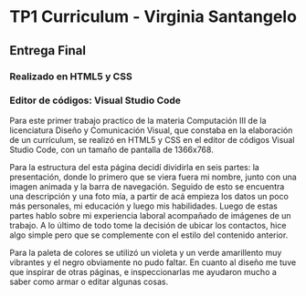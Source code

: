 # TP1 Curriculum - Virginia Santangelo 
## Entrega Final
### Realizado en HTML5 y CSS
### Editor de códigos: Visual Studio Code

Para este primer trabajo practico de la materia Computación III de la licenciatura Diseño y  Comunicación Visual, que constaba en la elaboración de un currículum, se realizó en HTML5 y CSS en el editor de códigos Visual Studio Code, con un tamaño de pantalla de 1366x768. 

Para la estructura del esta página decidí dividirla en seis partes: la presentación, donde lo primero que se viera fuera mi nombre, junto con una imagen animada y la barra de navegación. Seguido de esto se encuentra una descripción y una foto mía, a partir de acá empieza los datos un poco más personales, mi educación y luego mis habilidades. Luego de estas partes hablo sobre mi experiencia laboral acompañado de imágenes de un trabajo. A lo último de todo tome la decisión de ubicar los contactos, hice algo simple pero que se complemente con el estilo del contenido anterior. 

Para la paleta de colores se utilizó un violeta y un verde amarillento muy vibrantes y el negro obviamente no pudo faltar. En cuanto al diseño me tuve que inspirar de otras páginas, e inspeccionarlas me ayudaron mucho a saber como armar o editar algunas cosas.
